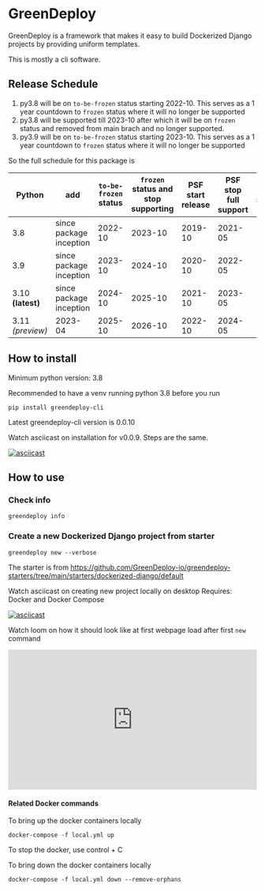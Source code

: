 # GreenDeploy

GreenDeploy is a framework that makes it easy to build Dockerized Django projects
by providing uniform templates.

This is mostly a cli software.

## Release Schedule

1. py3.8 will be on `to-be-frozen` status starting 2022-10. This serves as a 1 year countdown to `frozen` status where it will no longer be supported
2. py3.8 will be supported till 2023-10 after which it will be on `frozen` status and removed from main brach and no longer supported.
3. py3.9 will be on `to-be-frozen` status starting 2023-10. This serves as a 1 year countdown to `frozen` status where it will no longer be supported

So the full schedule for this package is

| Python | add | `to-be-frozen` status | `frozen` status and stop supporting | PSF start release | PSF stop full support | PSF stop security fix |
|---|---|---|---|---|---|---|
| 3.8 | since package inception | 2022-10 | 2023-10 | 2019-10 | 2021-05 | 2024-10 |
| 3.9 | since package inception | 2023-10 | 2024-10 | 2020-10 | 2022-05 | 2025-10 |
| 3.10 **(latest)** | since package inception | 2024-10 | 2025-10 | 2021-10 | 2023-05 | 2026-10 |
| 3.11 *(preview)* | 2023-04 |2025-10 | 2026-10 | 2022-10 | 2024-05 | 2027-10 |

## How to install

Minimum python version: 3.8

Recommended to have a venv running python 3.8 before you run

```
pip install greendeploy-cli
```

Latest greendeploy-cli version is 0.0.10

Watch asciicast on installation for v0.0.9. Steps are the same.

[![asciicast](https://asciinema.org/a/481569.svg)](https://asciinema.org/a/481569)

## How to use

### Check info

```
greendeploy info
```

### Create a new Dockerized Django project from starter

```
greendeploy new --verbose
```

The starter is from https://github.com/GreenDeploy-io/greendeploy-starters/tree/main/starters/dockerized-django/default

Watch asciicast on creating new project locally on desktop
Requires: Docker and Docker Compose

[![asciicast](https://asciinema.org/a/481582.svg)](https://asciinema.org/a/481582)

Watch loom on how it should look like at first webpage load after first `new` command

<div style="position: relative; padding-bottom: 56.25%; height: 0;"><iframe src="https://www.loom.com/embed/5c11103b6f914ea58e53cf92b44c5ac8" frameborder="0" webkitallowfullscreen mozallowfullscreen allowfullscreen style="position: absolute; top: 0; left: 0; width: 100%; height: 100%;"></iframe></div>

#### Related Docker commands

To bring up the docker containers locally
```
docker-compose -f local.yml up
```

To stop the docker, use control + C

To bring down the docker containers locally
```
docker-compose -f local.yml down --remove-orphans
```
